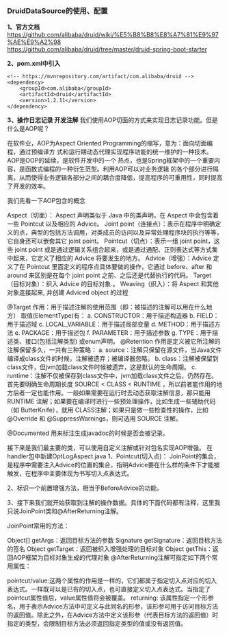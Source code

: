### DruidDataSource的使用、配置

**1、官方文档** \
https://github.com/alibaba/druid/wiki/%E5%B8%B8%E8%A7%81%E9%97%AE%E9%A2%98 \
https://github.com/alibaba/druid/tree/master/druid-spring-boot-starter

**2、pom.xml中引入**

```
<!-- https://mvnrepository.com/artifact/com.alibaba/druid -->
<dependency>
	<groupId>com.alibaba</groupId>
	<artifactId>druid</artifactId>
	<version>1.2.11</version>
</dependency>
```

**3、操作日志记录 开发注解**
我们使用AOP切面的方式来实现日志记录功能。但是什么是AOP呢？

在软件业，AOP为Aspect Oriented Programming的缩写，意为：面向切面编程，通过预编译方
式和运行期动态代理实现程序功能的统一维护的一种技术。AOP是OOP的延续，是软件开发中的一个
热点，也是Spring框架中的一个重要内容，是函数式编程的一种衍生范型。利用AOP可以对业务逻辑
的各个部分进行隔离，从而使得业务逻辑各部分之间的耦合度降低，提高程序的可重用性，同时提高
了开发的效率。

我们先看一下AOP包含的概念

Aspect（切面）： Aspect 声明类似于 Java 中的类声明，在 Aspect 中会包含着一些 Pointcut 以及相应的 Advice。
Joint point（连接点）：表示在程序中明确定义的点，典型的包括方法调用，对类成员的访问以及异常处理程序块的执行等等，它自身还可以嵌套其它 joint point。
Pointcut（切点）：表示一组 joint point，这些 joint point 或是通过逻辑关系组合起来，或是通过通配、正则表达式等方式集中起来，它定义了相应的 Advice 将要发生的地方。
Advice（增强）：Advice 定义了在 Pointcut 里面定义的程序点具体要做的操作，它通过 before、after 和 around 来区别是在每个 joint point 之前、之后还是代替执行的代码。
Target（目标对象）：织入 Advice 的目标对象.。
Weaving（织入）：将 Aspect 和其他对象连接起来, 并创建 Adviced object 的过程

@Target
作用：用于描述注解的使用范围（即：被描述的注解可以用在什么地方）
取值(ElementType)有：
a. CONSTRUCTOR：用于描述构造器
b. FIELD：用于描述域
c. LOCAL_VARIABLE：用于描述局部变量
d. METHOD：用于描述方法
e. PACKAGE：用于描述包
f. PARAMETER：用于描述参数
g. TYPE：用于描述类、接口(包括注解类型) 或enum声明。
@Retention
作用是定义被它所注解的注解保留多久，一共有三种策略：
a. source：注解只保留在源文件，当Java文件编译成class文件的时候，注解被遗弃；被编译器忽略。
b. class：注解被保留到class文件，但jvm加载class文件时候被遗弃，这是默认的生命周期。
c. runtime：注解不仅被保存到class文件中，jvm加载class文件之后，仍然存在。
首先要明确生命周期长度 SOURCE < CLASS < RUNTIME ，所以前者能作用的地方后者一定也能作用。一般如果需要在运行时去动态获取注解信息，那只能用 RUNTIME
注解；如果要在编译时进行一些预处理操作，比如生成一些辅助代码（如 ButterKnife），就用 CLASS注解；如果只是做一些检查性的操作，比如 @Override 和 @SuppressWarnings，则可选用 SOURCE 注解。

@Documented
用来标注生成javadoc的时候是否会被记录。

接下来是我们最主要的类，可以使用自定义注解或针对包名实现AOP增强。
在handler包中新建OptLogAspect.java
1、Pointcut(切入点)： JoinPoint的集合，是程序中需要注入Advice的位置的集合，指明Advice要在什么样的条件下才能被触发，在程序中主要体现为书写切入点表达式。

2、标识一个前置增强方法，相当于BeforeAdvice的功能。

3、接下来我们就开始获取到注解的操作数据。具体的下面代码都有注释，这里我只说JoinPoint类和@AfterReturning注解。

JoinPoint常用的方法：

Object[] getArgs：返回目标方法的参数
Signature getSignature：返回目标方法的签名
Object getTarget：返回被织入增强处理的目标对象
Object getThis：返回AOP框架为目标对象生成的代理对象
@AfterReturning注解可指定如下两个常用属性：

pointcut/value:这两个属性的作用是一样的，它们都属于指定切入点对应的切入表达式。一样既可以是已有的切入点，也可直接定义切入点表达式。当指定了pointcut属性值后，value属性值将会被覆盖。
returning:
该属性指定一个形参名，用于表示Advice方法中可定义与此同名的形参，该形参可用于访问目标方法的返回值。除此之外，在Advice方法中定义该形参（代表目标方法的返回值）时指定的类型，会限制目标方法必须返回指定类型的值或没有返回值。
